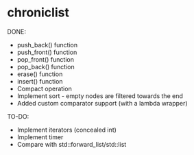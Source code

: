 # chroniclist

DONE:
- push_back() function
- push_front() function
- pop_front() function
- pop_back() function
- erase() function
- insert() function
- Compact operation
- Implement sort - empty nodes are filtered towards the end
- Added custom comparator support (with a lambda wrapper)

TO-DO:
- Implement iterators (concealed int)
- Implement timer
- Compare with std::forward_list/std::list